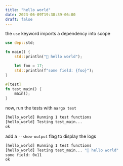 ```yaml
---
title: "hello world"
date: 2023-06-09T19:38:39-06:00
draft: false
---
```


the `use` keyword imports a dependency into scope

```rust {.codebox}
use dep::std;

fn main() {
    std::println("👋 hello world");

    let foo = 17;
    std::println(f"some field: {foo}");
}

#[test]
fn test_main() {
    main();
}
```

now, run the tests with `nargo test`

```bash
[hello_world] Running 1 test functions
[hello_world] Testing test_main...
ok
```

add a `--show-output` flag to display the logs

```bash
[hello_world] Running 1 test functions
[hello_world] Testing test_main... "👋 hello world"
some field: 0x11
ok
```
